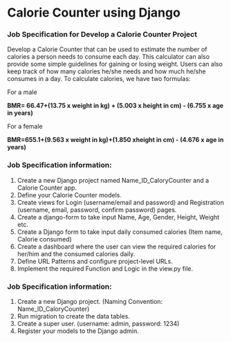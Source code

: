 # Calorie Counter using Django


### **Job Specification for Develop a Calorie Counter Project**

Develop a Calorie Counter that can be used to estimate the number of calories a person needs to consume each day. This calculator can also provide some simple guidelines for gaining or losing weight. Users can also keep track of how many calories he/she needs and how much he/she consumes in a day. To calculate calories, we have two formulas:

For a male

**BMR= 66.47+(13.75 x weight in kg) + (5.003 x height in cm) - (6.755 x age in years)**

For a female

**BMR=655.1+(9.563 x weight in kg)+(1.850 xheight in cm) - (4.676 x age in years)**

### **Job Specification information:**

1. Create a new Django project named Name_ID_CaloryCounter and a Calorie Counter app.
2. Define your Calorie Counter models.
3. Create views for Login (username/email and password) and Registration (username, email, password, confirm password) pages.
4. Create a django-form to take input Name, Age, Gender, Height, Weight etc.
5. Create a Django form to take input daily consumed calories (Item name, Calorie consumed)
6. Create a dashboard where the user can view the required calories for her/him and the consumed calories daily.
7. Define URL Patterns and configure project-level URLs.
8. Implement the required Function and Logic in the view.py file.

### **Job Specification information:**

1. Create a new Django project. (Naming Convention: Name_ID_CaloryCounter)
2. Run migration to create the data tables.
3. Create a super user. (username: admin, password: 1234)
4. Register your models to the Django admin.